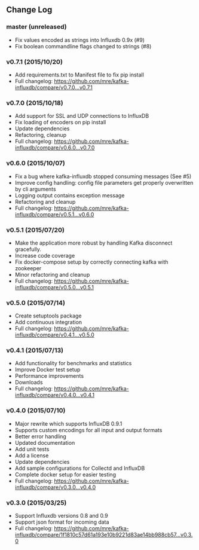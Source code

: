 ## Change Log

### master (unreleased)

* Fix values encoded as strings into Influxdb 0.9x (#9)
* Fix boolean commandline flags changed to strings (#8)

### v0.7.1 (2015/10/20)

* Add requirements.txt to Manifest file to fix pip install
* Full changelog: https://github.com/mre/kafka-influxdb/compare/v0.7.0...v0.7.1

### v0.7.0 (2015/10/18)

* Add support for SSL and UDP connections to InfluxDB
* Fix loading of encoders on pip install
* Update dependencies
* Refactoring, cleanup
* Full changelog: https://github.com/mre/kafka-influxdb/compare/v0.6.0...v0.7.0

### v0.6.0 (2015/10/07)

* Fix a bug where kafka-influxdb stopped consuming messages (See #5)
* Improve config handling: config file parameters get properly overwritten by cli arguments
* Logging output contains exception message
* Refactoring and cleanup
* Full changelog: https://github.com/mre/kafka-influxdb/compare/v0.5.1...v0.6.0

### v0.5.1 (2015/07/20)

* Make the application more robust by handling Kafka disconnect gracefully.
* Increase code coverage
* Fix docker-compose setup by correctly connecting kafka with zookeeper
* Minor refactoring and cleanup
* Full changelog: https://github.com/mre/kafka-influxdb/compare/v0.5.0...v0.5.1

### v0.5.0 (2015/07/14)

* Create setuptools package
* Add continuous integration
* Full changelog: https://github.com/mre/kafka-influxdb/compare/v0.4.1...v0.5.0

### v0.4.1 (2015/07/13)

* Add functionality for benchmarks and statistics
* Improve Docker test setup
* Performance improvements
* Downloads
* Full changelog: https://github.com/mre/kafka-influxdb/compare/v0.4.0...v0.4.1

### v0.4.0 (2015/07/10)

* Major rewrite which supports InfluxDB 0.9.1
* Supports custom encodings for all input and output formats
* Better error handling
* Updated documentation
* Add unit tests
* Add a license
* Update dependencies
* Add sample configurations for Collectd and InfluxDB
* Complete docker setup for easier testing
* Full changelog: https://github.com/mre/kafka-influxdb/compare/v0.3.0...v0.4.0

### v0.3.0 (2015/03/25)

* Support Influxdb versions 0.8 and 0.9
* Support json format for incoming data
* Full changelog: https://github.com/mre/kafka-influxdb/compare/1f1810c57d61a193e10b9221d83ae14bb988cb57...v0.3.0
